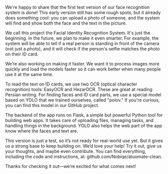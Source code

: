 We're happy to share that the first test version of our face recognition system is done! This early version still has some rough spots, but it already does something cool: you can upload a photo of someone, and the system will find and show both the face and the text in the picture.

We call this project the Facial Identity Recognition System. It's just the beginning. In the future, we plan to make it even smarter. For example, the system will be able to tell if a real person is standing in front of the camera (not just a photo), and it will check if the person's selfie matches the photo on their ID card.

We’re also working on making it faster. We want it to process images more quickly and load the models faster so it can work better when many people use it at the same time.

To read the text on ID cards, we use two OCR (optical character recognition) tools: EasyOCR and HezarOCR. These are great at reading Persian writing. For finding faces and ID card parts, we use a special model based on YOLO that we trained ourselves, called "polov." If you're curious, you can find this model in our GitHub project.

The backend of the app runs on Flask, a simple but powerful Python tool for building web apps. It takes care of uploading files, managing tasks, and handling things in the background. YOLO also helps the web part of the app know where the faces and text are.

This version is just a test, so it’s not ready for real-world use yet. But it gives us a strong base to keep building on. We’d love your help! Try it out, give us your thoughts, and maybe even contribute. You can find everything, including the code and instructions, at: github.com/Nobiqe/atuomate-clean.

Thanks for checking it out—we’re excited for what comes next!

